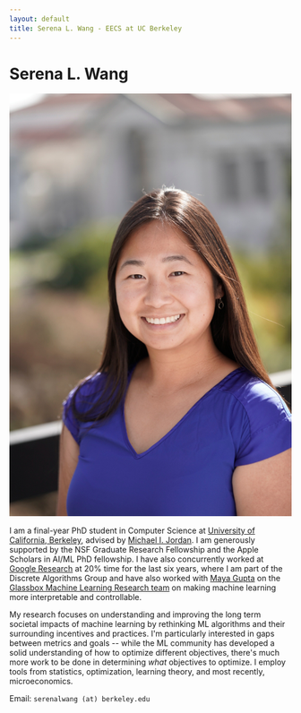 ```yaml
---
layout: default
title: Serena L. Wang - EECS at UC Berkeley
---
```

	
	
# Serena L. Wang 

<img src="img/serena.jpg" alt="Photo" class="rightside_image">

I am a final-year PhD student in Computer Science at [University of California, Berkeley](https://eecs.berkeley.edu/), advised by [Michael I. Jordan](https://people.eecs.berkeley.edu/~jordan/). I am generously supported by the NSF Graduate Research Fellowship and the Apple Scholars in AI/ML PhD fellowship. I have also concurrently worked at [Google Research](https://research.google/people/SerenaLutongWang/) at 20% time for the last six years, where I am part of the Discrete Algorithms Group and have also worked with [Maya Gupta](https://mayagupta.org/) on the [Glassbox Machine Learning Research team](https://www.technologyreview.com/2015/11/05/165175/google-tries-to-make-machine-learning-a-little-more-human/) on making machine learning more interpretable and controllable.

My research focuses on understanding and improving the long term societal impacts of machine learning by rethinking ML algorithms and their surrounding incentives and practices. I'm particularly interested in gaps between metrics and goals -- while the ML community has developed a solid understanding of how to optimize different objectives, there's much more work to be done in determining *what* objectives to optimize. I employ tools from statistics, optimization, learning theory, and most recently, microeconomics.
			
Email: `serenalwang (at) berkeley.edu`
